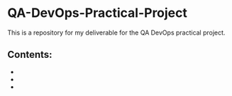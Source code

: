 # QA-DevOps-Practical-Project  
This is a repository for my deliverable for the QA DevOps practical project.

## Contents:  
*  
*  
*  
